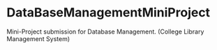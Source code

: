 # DataBaseManagementMiniProject
Mini-Project submission for Database Management. (College Library Management System)
